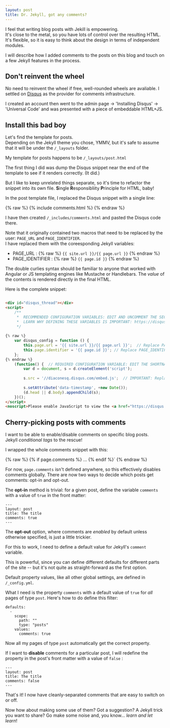 ```yaml
---
layout: post
title: Dr. Jekyll, got any comments?
---
```


I feel that writing blog posts with Jekill is empowering.  
It's close to the metal, so you have lots of control over the resulting HTML. It's flexible, so it is easy to think about the design in terms of independent modules.

I will describe how I added comments to the posts on this blog and touch on a few Jekyll features in the process.

## Don't reinvent the wheel
No need to reinvent the wheel if free, well-rounded wheels are avaliable.
I settled on [Disqus](https://disqus.com/) as the provider for comments infrastructure. 

I created an account then went to the admin page -> 'Installing Disqus' -> 'Universal Code' and was presented with a piece of embeddable HTML+JS.

## Install this bad boy
Let's find the template for posts.  
Depending on the Jekyll theme you chose, YMMV, but it's safe to assume that it will be under the `/_layouts` folder. 

My template for posts happens to be `/_layouts/post.html`

The first thing I did was dump the Disqus snippet near the end of the template to see if it renders correctly. (It did.)

But I like to keep unrelated things separate, so it's time to refactor the snippet into its own file.  **S**ingle **R**esponsibliity **P**rinciple for HTML, baby! 

In the post template file, I replaced the Disqus snippet with a single line: 

{% raw %} 
    {% include comments.html %}
{% endraw %} 

I have then created `/_includes/comments.html` and pasted the Disqus code there. 

Note that it originally contained two macros that need to be replaced by the user: `PAGE_URL` and `PAGE_IDENTIFIER`.  
I have replaced them with the coreesponding Jekyll variables:

- PAGE_URL : {% raw %} `{{ site.url }}/{{ page.url }}` {% endraw %} 
- PAGE_IDENTIFIER : {% raw %} `{{ page.id }}` {% endraw %} 

The double curlies syntax should be familiar to anyone that worked with Angular or JS templating engines like Mustache or Handlebars. The *value* of the contents is rendered directly in the final HTML.

Here is the complete snippet:

```html

<div id="disqus_thread"></div>
<script>
    /**
     *  RECOMMENDED CONFIGURATION VARIABLES: EDIT AND UNCOMMENT THE SECTION BELOW TO INSERT DYNAMIC VALUES FROM YOUR PLATFORM OR CMS.
     *  LEARN WHY DEFINING THESE VARIABLES IS IMPORTANT: https://disqus.com/admin/universalcode/#configuration-variables
     */
    
{% raw %} 
    var disqus_config = function () {
        this.page.url = '{{ site.url }}/{{ page.url }}';  // Replace PAGE_URL with your page's canonical URL variable
        this.page.identifier = '{{ page.id }}'; // Replace PAGE_IDENTIFIER with your page's unique identifier variable
    };
{% endraw %}     
    (function() {  // REQUIRED CONFIGURATION VARIABLE: EDIT THE SHORTNAME BELOW
        var d = document, s = d.createElement('script');
        
        s.src = '//diaconesq.disqus.com/embed.js';  // IMPORTANT: Replace EXAMPLE with your forum shortname!
        
        s.setAttribute('data-timestamp', +new Date());
        (d.head || d.body).appendChild(s);
    })();
</script>
<noscript>Please enable JavaScript to view the <a href="https://disqus.com/?ref_noscript" rel="nofollow">comments powered by Disqus.</a></noscript>

``` 


## Cherry-picking posts with comments

I want to be able to enable/disable comments on specific blog posts.  
Jekyll *conditional tags* to the rescue!

I wrapped the whole comments snippet with this: 

{% raw %} 
    {% if page.comments %}
    ...
    {% endif %}`
{% endraw %}
 
For now, `page.comments` isn't defined anywhere, so this effectively disables comments globally.
There are now two ways to decide which posts get comments: opt-in and opt-out.

The **opt-in** method is trivial: for a given post, define the variable `comments` with a value of `true` in the front matter:

    ---
    layout: post
    title: The title
    comments: true
    ---

The **opt-out** option, where comments are *enabled* by default unless otherwise specified, is just a little trickier. 

For this to work, I need to define a default value for Jekyll's `comment` variable.

This is powerful, since you can define different defaults for different parts of the site -- but it's not quite as straight-forward as the first option.

Default property values, like all other global settings, are defined in `/_config.yml`. 

What I need is the property `comments` with a default value of `true` for *all* pages of type `post`. Here's how to do define this filter:

    defaults:
      -
        scope:
          path: ""
          type: "posts"
        values:
          comments: true

Now all my pages of type `post` automatically get the correct property.

If I want to **disable** comments for a particular post, I will redefine the property in the post's front matter with a value of `false` :

    ---
    layout: post
    title: The title
    comments: false
    ---

That's it! I now have cleanly-separated comments that are easy to switch on or off. 

Now how about making some use of them? Got a suggestion? A Jekyll trick you want to share? Go make some noise and, you know... *learn and let learn*!